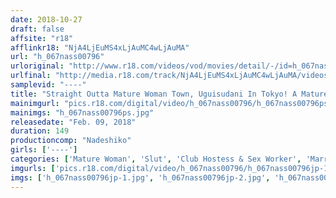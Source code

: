 ```yaml
---
date: 2018-10-27
draft: false
affsite: "r18"
afflinkr18: "NjA4LjEuMS4xLjAuMC4wLjAuMA"
url: "h_067nass00796"
urloriginal: "http://www.r18.com/videos/vod/movies/detail/-/id=h_067nass00796"
urlfinal: "http://media.r18.com/track/NjA4LjEuMS4xLjAuMC4wLjAuMA/videos/vod/movies/detail/-/id=h_067nass00796"
samplevid: "----"
title: "Straight Outta Mature Woman Town, Uguisudani In Tokyo! A Mature Woman Delivery Health Call Girl Service You Really Don't Mind An Old Lady Like Me? I May Be Old, But I Can Get Your Dick Hard Over And Over And Over Again!"
mainimgurl: "pics.r18.com/digital/video/h_067nass00796/h_067nass00796ps.jpg"
mainimgs: "h_067nass00796ps.jpg"
releasedate: "Feb. 09, 2018"
duration: 149
productioncomp: "Nadeshiko"
girls: ['----']
categories: ['Mature Woman', 'Slut', 'Club Hostess & Sex Worker', 'Married Woman', 'Adultery', 'Big Tits', 'Voyeur', 'Handjob', 'Vibrator']
imgurls: ['pics.r18.com/digital/video/h_067nass00796/h_067nass00796jp-1.jpg', 'pics.r18.com/digital/video/h_067nass00796/h_067nass00796jp-2.jpg', 'pics.r18.com/digital/video/h_067nass00796/h_067nass00796jp-3.jpg', 'pics.r18.com/digital/video/h_067nass00796/h_067nass00796jp-4.jpg', 'pics.r18.com/digital/video/h_067nass00796/h_067nass00796jp-5.jpg', 'pics.r18.com/digital/video/h_067nass00796/h_067nass00796jp-6.jpg', 'pics.r18.com/digital/video/h_067nass00796/h_067nass00796jp-7.jpg', 'pics.r18.com/digital/video/h_067nass00796/h_067nass00796jp-8.jpg', 'pics.r18.com/digital/video/h_067nass00796/h_067nass00796jp-9.jpg', 'pics.r18.com/digital/video/h_067nass00796/h_067nass00796jp-10.jpg', 'pics.r18.com/digital/video/h_067nass00796/h_067nass00796jp-11.jpg', 'pics.r18.com/digital/video/h_067nass00796/h_067nass00796jp-12.jpg', 'pics.r18.com/digital/video/h_067nass00796/h_067nass00796jp-13.jpg', 'pics.r18.com/digital/video/h_067nass00796/h_067nass00796jp-14.jpg', 'pics.r18.com/digital/video/h_067nass00796/h_067nass00796jp-15.jpg', 'pics.r18.com/digital/video/h_067nass00796/h_067nass00796jp-16.jpg', 'pics.r18.com/digital/video/h_067nass00796/h_067nass00796jp-17.jpg', 'pics.r18.com/digital/video/h_067nass00796/h_067nass00796jp-18.jpg', 'pics.r18.com/digital/video/h_067nass00796/h_067nass00796jp-19.jpg', 'pics.r18.com/digital/video/h_067nass00796/h_067nass00796jp-20.jpg']
imgs: ['h_067nass00796jp-1.jpg', 'h_067nass00796jp-2.jpg', 'h_067nass00796jp-3.jpg', 'h_067nass00796jp-4.jpg', 'h_067nass00796jp-5.jpg', 'h_067nass00796jp-6.jpg', 'h_067nass00796jp-7.jpg', 'h_067nass00796jp-8.jpg', 'h_067nass00796jp-9.jpg', 'h_067nass00796jp-10.jpg', 'h_067nass00796jp-11.jpg', 'h_067nass00796jp-12.jpg', 'h_067nass00796jp-13.jpg', 'h_067nass00796jp-14.jpg', 'h_067nass00796jp-15.jpg', 'h_067nass00796jp-16.jpg', 'h_067nass00796jp-17.jpg', 'h_067nass00796jp-18.jpg', 'h_067nass00796jp-19.jpg', 'h_067nass00796jp-20.jpg']
---
```

